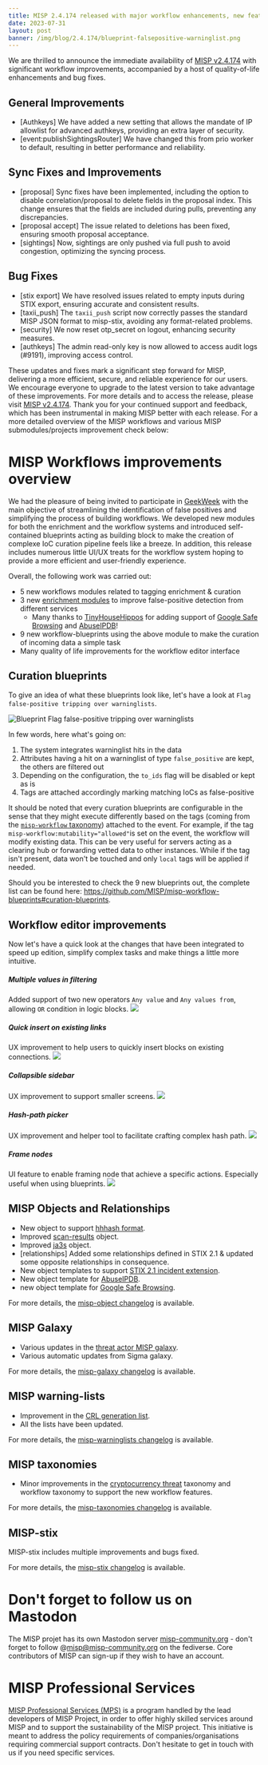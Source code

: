```yaml
---
title: MISP 2.4.174 released with major workflow enhancements, new features and fixes
date: 2023-07-31
layout: post
banner: /img/blog/2.4.174/blueprint-falsepositive-warninglist.png
---
```


We are thrilled to announce the immediate availability of [MISP v2.4.174](https://github.com/MISP/MISP/releases/tag/v2.4.174) with significant workflow improvements, accompanied by a host of quality-of-life enhancements and bug fixes.

## General Improvements

- [Authkeys] We have added a new setting that allows the mandate of IP allowlist for advanced authkeys, providing an extra layer of security.
- [event:publishSightingsRouter] We have changed this from prio worker to default, resulting in better performance and reliability.

## Sync Fixes and Improvements

- [proposal] Sync fixes have been implemented, including the option to disable correlation/proposal to delete fields in the proposal index. This change ensures that the fields are included during pulls, preventing any discrepancies.
- [proposal accept] The issue related to deletions has been fixed, ensuring smooth proposal acceptance.
- [sightings] Now, sightings are only pushed via full push to avoid congestion, optimizing the syncing process.

## Bug Fixes

- [stix export] We have resolved issues related to empty inputs during STIX export, ensuring accurate and consistent results.
- [taxii_push] The `taxii_push` script now correctly passes the standard MISP JSON format to misp-stix, avoiding any format-related problems.
- [security] We now reset otp_secret on logout, enhancing security measures.
- [authkeys] The admin read-only key is now allowed to access audit logs (#9191), improving access control.

These updates and fixes mark a significant step forward for MISP, delivering a more efficient, secure, and reliable experience for our users. We encourage everyone to upgrade to the latest version to take advantage of these improvements. For more details and to access the release, please visit [MISP v2.4.174](https://github.com/MISP/MISP/releases/tag/v2.4.174). Thank you for your continued support and feedback, which has been instrumental in making MISP better with each release. For a more detailed overview of the MISP workflows and various MISP submodules/projects improvement check below:

# MISP Workflows improvements overview

We had the pleasure of being invited to participate in [GeekWeek](https://www.cyber.gc.ca/en/geekweek/geekweek-8) with the main objective of streamlining the identification of false positives and simplifying the process of building workflows. We developed new modules for both the enrichment and the workflow systems and introduced self-contained blueprints acting as building block to make the creation of complexe IoC curation pipeline feels like a breeze.
In addition, this release includes numerous little UI/UX treats for the workflow system hoping to provide a more efficient and user-friendly experience.

Overall, the following work was carried out:
- 5 new workflows modules related to tagging enrichment & curation
- 3 new [enrichment modules](https://github.com/MISP/misp-modules/) to improve false-positive detection from different services
    - Many thanks to [TinyHouseHippos](https://github.com/TinyHouseHippos) for adding support of [Google Safe Browsing](https://safebrowsing.google.com/) and [AbuseIPDB](https://www.abuseipdb.com/)!
- 9 new workflow-blueprints using the above module to make the curation of incoming data a simple task
- Many quality of life improvements for the workflow editor interface

## Curation blueprints

To give an idea of what these blueprints look like, let's have a look at `Flag false-positive tripping over warninglists`.

![Blueprint `Flag false-positive tripping over warninglists`](/img/blog/2.4.174/blueprint-falsepositive-warninglist.png)

In few words, here what's going on:
1. The system integrates warninglist hits in the data
2. Attributes having a hit on a warninglist of type `false_positive` are kept, the others are filtered out
3. Depending on the configuration, the `to_ids` flag will be disabled or kept as is
4. Tags are attached accordingly marking matching IoCs as false-positive

It should be noted that every curation blueprints are configurable in the sense that they might execute differently based on the tags (coming from the [`misp-workflow` taxonomy](https://github.com/MISP/misp-taxonomies/blob/59ec473a5f7a44755a6098890a1ee290487bfc53/misp-workflow/machinetag.json)) attached to the event. For example, if the tag `misp-workflow:mutability="allowed"`is set on the event, the workflow will modify existing data. This can be very useful for servers acting as a clearing hub or forwarding vetted data to other instances. While if the tag isn't present, data won't be touched and only `local` tags will be applied if needed.

Should you be interested to check the 9 new blueprints out, the complete list can be found here: https://github.com/MISP/misp-workflow-blueprints#curation-blueprints.


## Workflow editor improvements

Now let's have a quick look at the changes that have been integrated to speed up edition, simplify complex tasks and make things a little more intuitive.

##### Multiple values in filtering
Added support of two new operators `Any value` and `Any values from`, allowing `OR` condition in logic blocks.
![](/img/blog/2.4.174/wf-multiple-values.gif)

##### Quick insert on existing links
UX improvement to help users to quickly insert blocks on existing connections.
![](/img/blog/2.4.174/wf-quick-insert.gif)

##### Collapsible sidebar
UX improvement to support smaller screens.
![](/img/blog/2.4.174/wf-collapsible-sidebar.gif)

##### Hash-path picker
UX improvement and helper tool to facilitate crafting complex hash path.
![](/img/blog/2.4.174/wf-hashpath-picker.gif)

##### Frame nodes
UI feature to enable framing node that achieve a specific actions. Especially useful when using blueprints.
![](/img/blog/2.4.174/wf-frame-node.gif)


## MISP Objects and Relationships

- New object to support [hhhash format](https://github.com/adulau/HHHash).
- Improved [scan-results](https://www.misp-project.org/objects.html#_scan_result) object.
- Improved [ja3s](https://www.misp-project.org/objects.html#_ja3s) object. 
- [relationships] Added some relationships defined in STIX 2.1 & updated some opposite relationships in consequence.
- New object templates to support [STIX 2.1 incident extension](https://github.com/MISP/misp-objects/pull/396).
- New object template for [AbuseIPDB](https://www.misp-project.org/objects.html#_abuseipdb).
- new object template for [Google Safe Browsing](https://www.misp-project.org/objects.html#_google_safe_browsing).

For more details, the [misp-object changelog](https://www.misp-project.org/Changelog-misp-objects.txt) is available.

## MISP Galaxy

- Various updates in the [threat actor MISP galaxy](https://www.misp-project.org/galaxy.html#_threat_actor).
- Various automatic updates from Sigma galaxy.

For more details, the [misp-galaxy changelog](https://www.misp-project.org/Changelog-misp-galaxy.txt) is available.

## MISP warning-lists

- Improvement in the [CRL generation list](https://github.com/MISP/misp-warninglists/blob/main/tools/generate-crl-ip-domains.py).
- All the lists have been updated.

For more details, the [misp-warninglists changelog](https://www.misp-project.org/Changelog-misp-warninglists.txt) is available.

## MISP taxonomies

- Minor improvements in the [cryptocurrency threat](https://www.misp-project.org/taxonomies.html#_cryptocurrency_threat) taxonomy and workflow taxonomy to support the new workflow features.

For more details, the [misp-taxonomies changelog](https://www.misp-project.org/Changelog-misp-taxonomies.txt) is available.

## MISP-stix

MISP-stix includes multiple improvements and bugs fixed.

For more details, the [misp-stix changelog](https://www.misp-project.org/Changelog-misp-stix.txt) is available.

# Don't forget to follow us on Mastodon

The MISP projet has its own Mastodon server [misp-community.org](https://misp-community.org/) - don't forget to follow @misp@misp-community.org on the fediverse. Core contributors of MISP can sign-up if they wish to have an account.

# MISP Professional Services

[MISP Professional Services (MPS)](https://www.misp-project.org/professional-services/) is a program handled by the lead developers of MISP Project, in order to offer highly skilled services around MISP and to support the sustainability of the MISP project. This initiative is meant to address the policy requirements of companies/organisations requiring commercial support contracts. Don't hesitate to get in touch with us if you need specific services.
